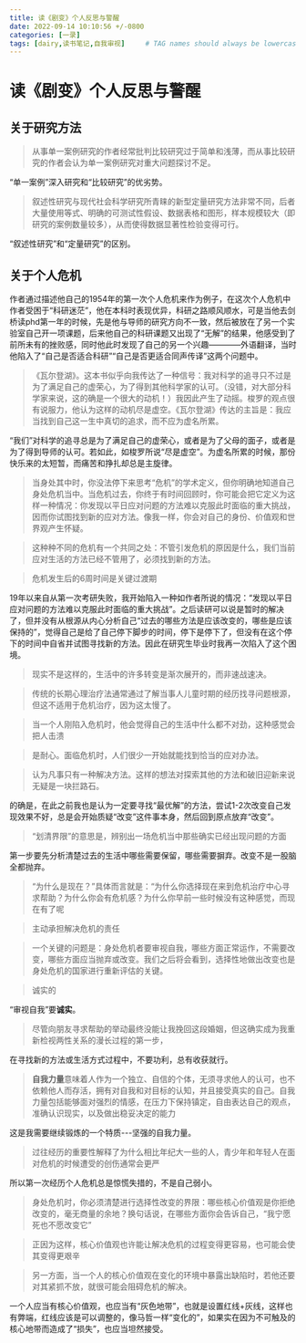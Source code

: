 ```yaml
---
title: 读《剧变》个人反思与警醒
date: 2022-09-14 10:10:56 +/-0800
categories: [一录]
tags: [dairy,读书笔记,自我审视]     # TAG names should always be lowercase
---
```


# 读《剧变》个人反思与警醒

##  关于研究方法
> 从事单一案例研究的作者经常批判比较研究过于简单和浅薄，而从事比较研究的作者会认为单一案例研究对重大问题探讨不足。

“单一案例”深入研究和“比较研究”的优劣势。 

> 叙述性研究与现代社会科学研究所青睐的新型定量研究方法非常不同，后者大量使用等式、明确的可测试性假设、数据表格和图形，样本规模较大（即研究的案例数量较多），从而使得数据显著性检验变得可行。

“叙述性研究”和“定量研究”的区别。

##  关于个人危机

作者通过描述他自己的1954年的第一次个人危机来作为例子，在这次个人危机中作者受困于“科研迷茫”，他在本科时表现优异，科研之路顺风顺水，可是当他去剑桥读phd第一年的时候，先是他与导师的研究方向不一致，然后被放在了另一个实验室自己开一项课题，后来他自己的科研课题又出现了“无解”的结果，他感受到了前所未有的挫败感，同时他此时发现了自己的另一个兴趣————外语翻译，当时他陷入了“自己是否适合科研”“自己是否更适合同声传译”这两个问题中。

> 《瓦尔登湖》。这本书似乎向我传达了一种信号：我对科学的追寻只不过是为了满足自己的虚荣心，为了得到其他科学家的认可。（没错，对大部分科学家来说，这的确是一个很大的动机！）我因此产生了动摇。梭罗的观点很有说服力，他认为这样的动机尽是虚空。《瓦尔登湖》传达的主旨是：我应当找到自己这一生中真切的追求，而不应为虚名所累。

“我们”对科学的追寻总是为了满足自己的虚荣心，或者是为了父母的面子，或者是为了得到导师的认可。若如此，如梭罗所说“尽是虚空”。为虚名所累的时候，那份快乐来的太短暂，而痛苦和挣扎却总是主旋律。

> 当身处其中时，你没法停下来思考“危机”的学术定义，但你明确地知道自己身处危机当中。当危机过去，你终于有时间回顾时，你可能会把它定义为这样一种情况：你发现以平日应对问题的方法难以克服此时面临的重大挑战，因而你试图找到新的应对方法。像我一样，你会对自己的身份、价值观和世界观产生怀疑。

> 这种种不同的危机有一个共同之处：不管引发危机的原因是什么，我们当前应对生活的方法已经不管用了，必须找到新的方法。

> 危机发生后的6周时间是关键过渡期

19年以来自从第一次考研失败，我开始陷入一种如作者所说的情况：“发现以平日应对问题的方法难以克服此时面临的重大挑战”。之后读研可以说是暂时的解决了，但并没有从根源从内心分析自己“过去的哪些方法是应该改变的，哪些是应该保持的”，觉得自己是给了自己停下脚步的时间，停下是停下了，但没有在这个停下的时间中自省并试图寻找新的方法。因此在研究生毕业时我再一次陷入了这个困境。

> 现实不是这样的，生活中的许多转变是渐次展开的，而非速战速决。

> 传统的长期心理治疗法通常通过了解当事人儿童时期的经历找寻问题根源，但这不适用于危机治疗，因为这太慢了。

> 当一个人刚陷入危机时，他会觉得自己的生活中什么都不对劲，这种感觉会把人击溃

> 是耐心。面临危机时，人们很少一开始就能找到恰当的应对办法。

> 认为凡事只有一种解决方法。这样的想法对探索其他的方法和破旧迎新来说无疑是一块拦路石。

的确是，在此之前我也是认为一定要寻找“最优解”的方法，尝试1-2次改变自己发现效果不好，总是会开始质疑“改变”这件事本身，然后回到原点放弃“改变”。

> “划清界限”的意思是，辨别出一场危机当中那些确实已经出现问题的方面

第一步要先分析清楚过去的生活中哪些需要保留，哪些需要摒弃。改变不是一股脑全都抛弃。

> “为什么是现在？”具体而言就是：“为什么你选择现在来到危机治疗中心寻求帮助？为什么你会有危机感？为什么你早前一些时候没有这种感觉，而现在有了呢

> 主动承担解决危机的责任

> 一个关键的问题是：身处危机者要审视自我，哪些方面正常运作，不需要改变，哪些方面应当抛弃或改变。我们之后将会看到，选择性地做出改变也是身处危机的国家进行重新评估的关键。

> 诚实的

“审视自我”要**诚实**。

> 尽管向朋友寻求帮助的举动最终没能让我挽回这段婚姻，但这确实成为我重新检视两性关系的漫长过程的第一步，

在寻找新的方法或生活方式过程中，不要功利，总有收获就行。

> **自我力量**意味着人作为一个独立、自信的个体，无须寻求他人的认可，也不依赖他人而存活，拥有对自我和对目标的认知，并且接受真实的自己。自我力量包括能够面对强烈的情感，在压力下保持镇定，自由表达自己的观点，准确认识现实，以及做出稳妥决定的能力

这是我需要继续锻炼的一个特质---坚强的自我力量。

> 过往经历的重要性解释了为什么相比年纪大一些的人，青少年和年轻人在面对危机的时候遭受的创伤通常会更严

所以第一次经历个人危机总是惊慌失措的，不是自己弱小。

> 身处危机时，你必须清楚进行选择性改变的界限：哪些核心价值观是你拒绝改变的，毫无商量的余地？换句话说，在哪些方面你会告诉自己，“我宁愿死也不愿改变它”

> 正因为这样，核心价值观也许能让解决危机的过程变得更容易，也可能会使其变得更艰辛

> 另一方面，当一个人的核心价值观在变化的环境中暴露出缺陷时，若他还要对其紧抓不放，就很可能会阻碍危机的解决。

一个人应当有核心价值观，也应当有“灰色地带”，也就是设置红线+灰线，这样也有弊端，红线应该是可以调整的，像马哲一样“变化的”，如果实在因为不可触及的核心地带而造成了“损失”，也应当坦然接受。

